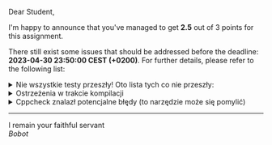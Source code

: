 Dear Student,

I'm happy to announce that you've managed to get **2.5** out of 3 points for this assignment.

There still exist some issues that should be addressed before the deadline: **2023-04-30 23:50:00 CEST (+0200)**. For further details, please refer to the following list:

<details><summary>Nie wszystkie testy przeszły! Oto lista tych co nie przeszły:</summary>1. MatrixTester.checkingOstreamOperator_expectedAllElementsInStream<br>2. MatrixTester.checkingIstreamOperator_expectedAllElementsReadFromStream</details>
<details><summary>Ostrzeżenia w trakcie kompilacji</summary>/tmp/tmphn_988jc/student/zaj7Matrix/matrix.cpp:11:6: warning: #warning is a GCC extension<br>&nbsp;&nbsp;&nbsp;11 |     #warning "Klasa jest do zaimplementowania. Instrukcja w pliku naglowkowym"<br>&nbsp;&nbsp;&nbsp;&nbsp;&nbsp;&nbsp;|      ^~~~~~~<br>/tmp/tmphn_988jc/student/zaj7Matrix/matrix.cpp:11:6: warning: #warning "Klasa jest do zaimplementowania. Instrukcja w pliku naglowkowym" [-Wcpp]<br>/tmp/tmphn_988jc/student/zaj7Matrix/matrix.cpp: In constructor ‘TwoDimensionMatrix::TwoDimensionMatrix()’:<br>/tmp/tmphn_988jc/student/zaj7Matrix/matrix.cpp:17:22: warning: comparison of integer expressions of different signedness: ‘int’ and ‘const size_t’ {aka ‘const long unsigned int’} [-Wsign-compare]<br>&nbsp;&nbsp;&nbsp;17 |     for (int i = 0; i<size_; i++){<br>&nbsp;&nbsp;&nbsp;&nbsp;&nbsp;&nbsp;|                     ~^~~~~~<br>/tmp/tmphn_988jc/student/zaj7Matrix/matrix.cpp:18:26: warning: comparison of integer expressions of different signedness: ‘int’ and ‘const size_t’ {aka ‘const long unsigned int’} [-Wsign-compare]<br>&nbsp;&nbsp;&nbsp;18 |         for (int j = 0; j<size_; j++){<br>&nbsp;&nbsp;&nbsp;&nbsp;&nbsp;&nbsp;|                         ~^~~~~~<br>/tmp/tmphn_988jc/student/zaj7Matrix/matrix.cpp: In copy constructor ‘TwoDimensionMatrix::TwoDimensionMatrix(const TwoDimensionMatrix&)’:<br>/tmp/tmphn_988jc/student/zaj7Matrix/matrix.cpp:26:22: warning: comparison of integer expressions of different signedness: ‘int’ and ‘const size_t’ {aka ‘const long unsigned int’} [-Wsign-compare]<br>&nbsp;&nbsp;&nbsp;26 |     for (int i = 0; i<size_; i++){<br>&nbsp;&nbsp;&nbsp;&nbsp;&nbsp;&nbsp;|                     ~^~~~~~<br>/tmp/tmphn_988jc/student/zaj7Matrix/matrix.cpp:27:26: warning: comparison of integer expressions of different signedness: ‘int’ and ‘const size_t’ {aka ‘const long unsigned int’} [-Wsign-compare]<br>&nbsp;&nbsp;&nbsp;27 |         for (int j = 0; j<size_; j++){<br>&nbsp;&nbsp;&nbsp;&nbsp;&nbsp;&nbsp;|                         ~^~~~~~<br>/tmp/tmphn_988jc/student/zaj7Matrix/matrix.cpp: In constructor ‘TwoDimensionMatrix::TwoDimensionMatrix(const MatrixElement (*)[2])’:<br>/tmp/tmphn_988jc/student/zaj7Matrix/matrix.cpp:34:22: warning: comparison of integer expressions of different signedness: ‘int’ and ‘const size_t’ {aka ‘const long unsigned int’} [-Wsign-compare]<br>&nbsp;&nbsp;&nbsp;34 |     for (int i = 0; i<size_; i++) {<br>&nbsp;&nbsp;&nbsp;&nbsp;&nbsp;&nbsp;|                     ~^~~~~~<br>/tmp/tmphn_988jc/student/zaj7Matrix/matrix.cpp:35:26: warning: comparison of integer expressions of different signedness: ‘int’ and ‘const size_t’ {aka ‘const long unsigned int’} [-Wsign-compare]<br>&nbsp;&nbsp;&nbsp;35 |         for (int j = 0; j<size_; j++) {<br>&nbsp;&nbsp;&nbsp;&nbsp;&nbsp;&nbsp;|                         ~^~~~~~<br>/tmp/tmphn_988jc/student/zaj7Matrix/matrix.cpp: In member function ‘const TwoDimensionMatrix& TwoDimensionMatrix::operator=(TwoDimensionMatrix)’:<br>/tmp/tmphn_988jc/student/zaj7Matrix/matrix.cpp:47:27: warning: comparison of integer expressions of different signedness: ‘int’ and ‘const size_t’ {aka ‘const long unsigned int’} [-Wsign-compare]<br>&nbsp;&nbsp;&nbsp;47 |         for (int i = 0; i < size_; i++) {<br>&nbsp;&nbsp;&nbsp;&nbsp;&nbsp;&nbsp;|                         ~~^~~~~~~<br>/tmp/tmphn_988jc/student/zaj7Matrix/matrix.cpp:48:31: warning: comparison of integer expressions of different signedness: ‘int’ and ‘const size_t’ {aka ‘const long unsigned int’} [-Wsign-compare]<br>&nbsp;&nbsp;&nbsp;48 |             for (int j = 0; j < size_; j++) {<br>&nbsp;&nbsp;&nbsp;&nbsp;&nbsp;&nbsp;|                             ~~^~~~~~~<br>/tmp/tmphn_988jc/student/zaj7Matrix/matrix.cpp: In function ‘TwoDimensionMatrix operator+(const TwoDimensionMatrix&, const TwoDimensionMatrix&)’:<br>/tmp/tmphn_988jc/student/zaj7Matrix/matrix.cpp:65:23: warning: comparison of integer expressions of different signedness: ‘int’ and ‘const size_t’ {aka ‘const long unsigned int’} [-Wsign-compare]<br>&nbsp;&nbsp;&nbsp;65 |     for (int i = 0; i < matrix1.size_ && i < matrix2.size_; i++) {<br>/tmp/tmphn_988jc/student/zaj7Matrix/matrix.cpp:65:44: warning: comparison of integer expressions of different signedness: ‘int’ and ‘const size_t’ {aka ‘const long unsigned int’} [-Wsign-compare]<br>&nbsp;&nbsp;&nbsp;65 |     for (int i = 0; i < matrix1.size_ && i < matrix2.size_; i++) {<br>/tmp/tmphn_988jc/student/zaj7Matrix/matrix.cpp:66:27: warning: comparison of integer expressions of different signedness: ‘int’ and ‘const size_t’ {aka ‘const long unsigned int’} [-Wsign-compare]<br>&nbsp;&nbsp;&nbsp;66 |         for (int j = 0; j < matrix1.size_ && j < matrix2.size_; j++) {<br>/tmp/tmphn_988jc/student/zaj7Matrix/matrix.cpp:66:48: warning: comparison of integer expressions of different signedness: ‘int’ and ‘const size_t’ {aka ‘const long unsigned int’} [-Wsign-compare]<br>&nbsp;&nbsp;&nbsp;66 |         for (int j = 0; j < matrix1.size_ && j < matrix2.size_; j++) {<br>/tmp/tmphn_988jc/student/zaj7Matrix/matrix.cpp: In member function ‘TwoDimensionMatrix& TwoDimensionMatrix::operator*=(MatrixElement)’:<br>/tmp/tmphn_988jc/student/zaj7Matrix/matrix.cpp:74:23: warning: comparison of integer expressions of different signedness: ‘int’ and ‘const size_t’ {aka ‘const long unsigned int’} [-Wsign-compare]<br>&nbsp;&nbsp;&nbsp;74 |     for (int i = 0; i < size_; i++) {<br>&nbsp;&nbsp;&nbsp;&nbsp;&nbsp;&nbsp;|                     ~~^~~~~~~<br>/tmp/tmphn_988jc/student/zaj7Matrix/matrix.cpp:75:27: warning: comparison of integer expressions of different signedness: ‘int’ and ‘const size_t’ {aka ‘const long unsigned int’} [-Wsign-compare]<br>&nbsp;&nbsp;&nbsp;75 |         for (int j = 0; j < size_; j++) {<br>&nbsp;&nbsp;&nbsp;&nbsp;&nbsp;&nbsp;|                         ~~^~~~~~~<br>/tmp/tmphn_988jc/student/zaj7Matrix/matrix.cpp: In member function ‘TwoDimensionMatrix TwoDimensionMatrix::operator&&(const TwoDimensionMatrix&) const’:<br>/tmp/tmphn_988jc/student/zaj7Matrix/matrix.cpp:84:23: warning: comparison of integer expressions of different signedness: ‘int’ and ‘const size_t’ {aka ‘const long unsigned int’} [-Wsign-compare]<br>&nbsp;&nbsp;&nbsp;84 |     for (int i = 0; i < size_; i++) {<br>&nbsp;&nbsp;&nbsp;&nbsp;&nbsp;&nbsp;|                     ~~^~~~~~~<br>/tmp/tmphn_988jc/student/zaj7Matrix/matrix.cpp:85:27: warning: comparison of integer expressions of different signedness: ‘int’ and ‘const size_t’ {aka ‘const long unsigned int’} [-Wsign-compare]<br>&nbsp;&nbsp;&nbsp;85 |         for (int j = 0; j < size_; j++) {<br>&nbsp;&nbsp;&nbsp;&nbsp;&nbsp;&nbsp;|                         ~~^~~~~~~<br></details>
<details><summary>Cppcheck znalazł potencjalne błędy (to narzędzie może się pomylić)</summary>/tmp/tmphn_988jc/student/zaj7Matrix/matrix.h:94:5: warning: Class 'TwoDimensionMatrix' has a constructor with 1 argument that is not explicit. [noExplicitConstructor]<br>&nbsp;&nbsp;&nbsp;&nbsp;TwoDimensionMatrix(const MatrixElement matrix[size_][size_]);<br>&nbsp;&nbsp;&nbsp;&nbsp;^<br>/tmp/tmphn_988jc/student/zaj7Matrix/matrix.cpp:41:0: warning: The function 'get' is never used. [unusedFunction]<br>int TwoDimensionMatrix::get(int row, int column) const{<br>^<br></details>

-----------
I remain your faithful servant\
_Bobot_